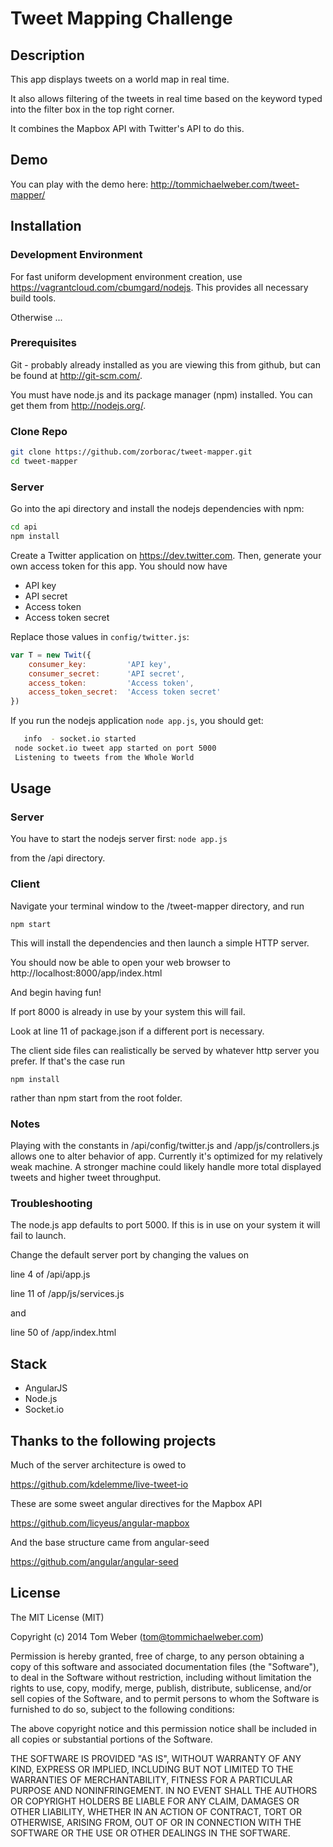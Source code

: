 # Tweet Mapping Challenge

## Description

This app displays tweets on a world map in real time. 

It also allows filtering of the tweets in real time based on the keyword typed into the filter box in the top right corner. 

It combines the Mapbox API with Twitter's API to do this.

## Demo

You can play with the demo here: http://tommichaelweber.com/tweet-mapper/

## Installation

### Development Environment

For fast uniform development environment creation, use https://vagrantcloud.com/cbumgard/nodejs. This provides all necessary build tools.

Otherwise ... 

### Prerequisites

Git - probably already installed as you are viewing this from github, but can be found at http://git-scm.com/.

You must have node.js and its package manager (npm) installed. You can get them from http://nodejs.org/.

### Clone Repo

```bash
git clone https://github.com/zorborac/tweet-mapper.git
cd tweet-mapper
```

### Server

Go into the api directory and install the nodejs dependencies with npm:
```bash
cd api
npm install
```

Create a Twitter application on https://dev.twitter.com. Then, generate your own access token for this app. You should now have
* API key
* API secret
* Access token
* Access token secret

Replace those values in `config/twitter.js`:
```javascript
var T = new Twit({
    consumer_key:         'API key',
    consumer_secret:      'API secret',
    access_token:         'Access token',
    access_token_secret:  'Access token secret'
})
```

If you run the nodejs application `node app.js`, you should get:
```bash
   info  - socket.io started
 node socket.io tweet app started on port 5000
 Listening to tweets from the Whole World
```

## Usage

### Server

You have to start the nodejs server first: `node app.js`

from the /api directory.

### Client
  
Navigate your terminal window to the /tweet-mapper directory, and run

```
npm start
```

This will install the dependencies and then launch a simple HTTP server.

You should now be able to open your web browser to http://localhost:8000/app/index.html

And begin having fun!

If port 8000 is already in use by your system this will fail.

Look at line 11 of package.json
if a different port is necessary. 

The client side files can realistically be served by whatever http server you prefer.
If that's the case run

```
npm install
```

rather than npm start from the root folder.


### Notes

Playing with the constants in /api/config/twitter.js and /app/js/controllers.js allows one to alter behavior of app. Currently it's optimized for my relatively weak machine. A stronger machine could likely handle more total displayed tweets and higher tweet throughput.


### Troubleshooting

The node.js app defaults to port 5000. If this is in use on your system it will fail to launch. 

Change the default server port by changing the values on 

line 4 of /api/app.js

line 11 of /app/js/services.js

and 

line 50 of /app/index.html


## Stack

* AngularJS
* Node.js
* Socket.io

## Thanks to the following projects

Much of the server architecture is owed to

https://github.com/kdelemme/live-tweet-io

These are some sweet angular directives for the Mapbox API

https://github.com/licyeus/angular-mapbox

And the base structure came from angular-seed

https://github.com/angular/angular-seed

## License
The MIT License (MIT)

Copyright (c) 2014 Tom Weber (tom@tommichaelweber.com)

Permission is hereby granted, free of charge, to any person obtaining a copy
of this software and associated documentation files (the "Software"), to deal
in the Software without restriction, including without limitation the rights
to use, copy, modify, merge, publish, distribute, sublicense, and/or sell
copies of the Software, and to permit persons to whom the Software is
furnished to do so, subject to the following conditions:

The above copyright notice and this permission notice shall be included in
all copies or substantial portions of the Software.

THE SOFTWARE IS PROVIDED "AS IS", WITHOUT WARRANTY OF ANY KIND, EXPRESS OR
IMPLIED, INCLUDING BUT NOT LIMITED TO THE WARRANTIES OF MERCHANTABILITY,
FITNESS FOR A PARTICULAR PURPOSE AND NONINFRINGEMENT. IN NO EVENT SHALL THE
AUTHORS OR COPYRIGHT HOLDERS BE LIABLE FOR ANY CLAIM, DAMAGES OR OTHER
LIABILITY, WHETHER IN AN ACTION OF CONTRACT, TORT OR OTHERWISE, ARISING FROM,
OUT OF OR IN CONNECTION WITH THE SOFTWARE OR THE USE OR OTHER DEALINGS IN
THE SOFTWARE.
